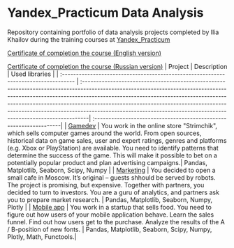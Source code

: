 # Yandex_Practicum Data Analysis

Repository containing portfolio of data analysis projects completed by Ilia Khailov during the training courses at [Yandex_Practicum](https://practicum.yandex.ru)

[Certificate of completion the course (English version)](https://github.com/AstartesXX/yandex_practicum/blob/main/yandex_da_en.pdf)

[Certificate of completion the course (Russian version)](https://github.com/AstartesXX/yandex_practicum/blob/main/yandex_da_ru.pdf)
| Project                                                                             | Description                                                                                                                                                                                                                                                                                                                                                                                              | Used libraries                                                     |
| :---------------------------------------------------------------------------------- | :--------------------------------------------------------------------------------------------------------------------------------------------------------------------------------------------------------------------------------------------------------------------------------------------------------------------------------------------------------------------------------------------------------| :------------------------------------------------------------------|
| [Gamedev](https://github.com/AstartesXX/yandex_practicum/tree/main/gamedev)         | You work in the online store "Strimchik", which sells computer games around the world. From open sources, historical data on game sales, user and expert ratings, genres and platforms (e.g. Xbox or PlayStation) are available. You need to identify patterns that determine the success of the game. This will make it possible to bet on a potentially popular product and plan advertising campaigns.| Pandas, Matplotlib, Seaborn, Scipy, Numpy                          |
| [Marketing](https://github.com/AstartesXX/yandex_practicum/tree/main/marketing)     | You decided to open a small cafe in Moscow. It’s original – guests shhould be served by robots. The project is promising, but expensive. Together with partners, you decided to turn to investors. You are a guru of analytics, and partners ask you to prepare market research.                                                                                                                         | Pandas, Matplotlib, Seaborn, Numpy, Plotly                         |
| [Mobile app](https://github.com/AstartesXX/yandex_practicum/tree/main/mobile%20app) | You work in a startup that sells food. You need to figure out how users of your mobile application behave. Learn the sales funnel. Find out how users get to the purchase. Analyze the results of the A / B-position of new fonts.                                                                                                                                                                       | Pandas, Matplotlib, Seaborn, Scipy, Numpy, Plotly, Math, Functools.|